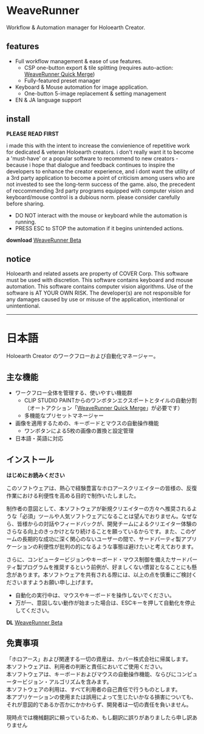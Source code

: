# WeaveRunner
Workflow & Automation manager for Holoearth Creator.

## features
* Full workflow management & ease of use features.
    * CSP one-button export & tile splitting (requires auto-action: [WeaveRunner Quick Merge](https://assets.clip-studio.com/en-us/detail?id=2211606))
    * Fully-featured preset manager
* Keyboard & Mouse automation for image application.
    * One-button 5-image replacement & setting management
* EN & JA language support

## install
**PLEASE READ FIRST**

i made this with the intent to increase the convienience of repetitive work for dedicated & veteran Holoearth creators. i don't really want it to become a 'must-have' or a popular software to recommend to new creators - because i hope that dialogue and feedback continues to inspire the developers to enhance the creator experience, and i dont want the utility of a 3rd party application to become a point of criticism among users who are not invested to see the long-term success of the game. also, the precedent of reccommending 3rd party programs equipped with computer vision and keyboard/mouse control is a dubious norm. please consider carefully before sharing.

* DO NOT interact with the mouse or keyboard while the automation is running.
* PRESS ESC to STOP the automation if it begins unintended actions.

**download** [WeaveRunner Beta](https://github.com/Ayrlin-Renata/weaverunner/releases/tag/v0.1.0-beta)

## notice
Holoearth and related assets are property of COVER Corp. This software must be used with discretion. This software contains keyboard and mouse automation. This software contains computer vision algorithms. Use of the software is AT YOUR OWN RISK. The developer(s) are not responsible for any damages caused by use or misuse of the application, intentional or unintentional. 

---

# 日本語
Holoearth Creator のワークフローおよび自動化マネージャー。

## 主な機能
* ワークフロー全体を管理する、使いやすい機能群
   * CLIP STUDIO PAINTからのワンボタンエクスポートとタイルの自動分割（オートアクション「[WeaveRunner Quick Merge](https://assets.clip-studio.com/en-us/detail?id=2211606)」が必要です）
   * 多機能なプリセットマネージャー
* 画像を適用するための、キーボードとマウスの自動操作機能
   * ワンボタンによる5枚の画像の置換と設定管理
* 日本語・英語に対応

## インストール
**はじめにお読みください**

このソフトウェアは、熱心で経験豊富なホロアースクリエイターの皆様の、反復作業における利便性を高める目的で制作いたしました。

制作者の意図として、本ソフトウェアが新規クリエイターの方々へ推奨されるような「必須」ツールや人気ソフトウェアになることは望んでおりません。なぜなら、皆様からの対話やフィードバックが、開発チームによるクリエイター体験のさらなる向上のきっかけとなり続けることを願っているからです。また、このゲームの長期的な成功に深く関心のないユーザーの間で、サードパーティ製アプリケーションの利便性が批判の的になるような事態は避けたいと考えております。

さらに、コンピュータービジョンやキーボード・マウス制御を備えたサードパーティ製プログラムを推奨するという前例が、好ましくない慣習となることにも懸念があります。本ソフトウェアを共有される際には、以上の点を慎重にご検討くださいますようお願い申し上げます。

* 自動化の実行中は、マウスやキーボードを操作しないでください。
* 万が一、意図しない動作が始まった場合は、ESCキーを押して自動化を停止してください。

**DL** [WeaveRunner Beta](https://github.com/Ayrlin-Renata/weaverunner/releases/tag/v0.1.0-beta)

## 免責事項
「ホロアース」および関連する一切の資産は、カバー株式会社に帰属します。  
本ソフトウェアは、利用者の判断と責任においてご使用ください。  
本ソフトウェアは、キーボードおよびマウスの自動操作機能、ならびにコンピュータービジョン・アルゴリズムを含みます。  
本ソフトウェアの利用は、すべて利用者の自己責任で行うものとします。  
本アプリケーションの使用または誤用によって生じたいかなる損害についても、それが意図的であるか否かにかかわらず、開発者は一切の責任を負いません。

現時点では機械翻訳に頼っているため、もし翻訳に誤りがありましたら申し訳ありません
